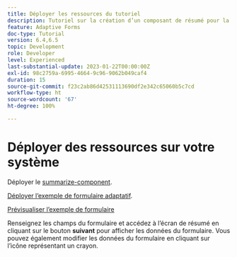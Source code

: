 ```yaml
---
title: Déployer les ressources du tutoriel
description: Tutoriel sur la création d’un composant de résumé pour la révision des données de formulaire avant envoi.
feature: Adaptive Forms
doc-type: Tutorial
version: 6.4,6.5
topic: Development
role: Developer
level: Experienced
last-substantial-update: 2023-01-22T00:00:00Z
exl-id: 98c2759a-6995-4664-9c96-9062b049caf4
duration: 15
source-git-commit: f23c2ab86d42531113690df2e342c65060b5c7cd
workflow-type: ht
source-wordcount: '67'
ht-degree: 100%

---
```


# Déployer des ressources sur votre système

Déployer le [summarize-component](assets/summarize-component.zip).

[Déployer l’exemple de formulaire adaptatif](assets/sample-adaptive-form.zip).

[Prévisualiser l’exemple de formulaire](http://localhost:4502/content/dam/formsanddocuments/testsummary/jcr:content?wcmmode=disabled)

Renseignez les champs du formulaire et accédez à l’écran de résumé en cliquant sur le bouton **suivant** pour afficher les données du formulaire. Vous pouvez également modifier les données du formulaire en cliquant sur l’icône représentant un crayon.
